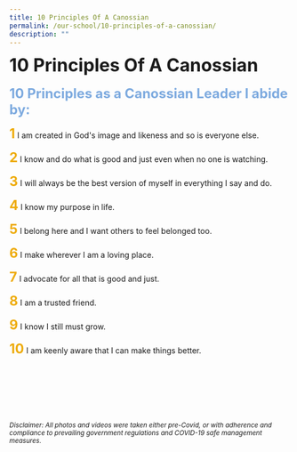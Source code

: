 ```yaml
---
title: 10 Principles Of A Canossian
permalink: /our-school/10-principles-of-a-canossian/
description: ""
---
```

**<font size=6>10 Principles Of A Canossian</font>**
<br>
<br>
**<font size=5 color="#7daadf">10 Principles as a Canossian Leader I abide by:</font>**

<font size=5 color="#eeac0d"><b>1</b></font>
I am created in God's image and likeness and so is everyone else.


<font size=5 color="#eeac0d"><b>2</b></font>
I know and do what is good and just even when no one is watching.

<font size=5 color="#eeac0d"><b>3</b></font>
I will always be the best version of myself in everything I say and do.

<font size=5 color="#eeac0d"><b>4</b></font>
I know my purpose in life.

<font size=5 color="#eeac0d"><b>5</b></font>
I belong here and I want others to feel belonged too.

<font size=5 color="#eeac0d"><b>6</b></font>
I make wherever I am a loving place.

<font size=5 color="#eeac0d"><b>7</b></font>
I advocate for all that is good and just.

<font size=5 color="#eeac0d"><b>8</b></font>
I am a trusted friend.

<font size=5 color="#eeac0d"><b>9</b></font>
I know I still must grow.

<font size=5 color="#eeac0d"><b>10</b></font>
I am keenly aware that I can make things better.


<br><br><br><br><br><br>
<sup>_Disclaimer: All photos and videos were taken either pre-Covid, or with adherence and compliance to prevailing government regulations and COVID-19 safe management measures._</sup>